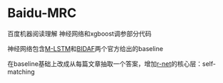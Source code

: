 # Baidu-MRC



百度机器阅读理解 神经网络和xgboost调参部分代码

神经网络包含[M-LSTM](https://arxiv.org/abs/1608.07905)和[BIDAF](https://arxiv.org/abs/1611.01603)两个官方给出的baseline

在baseline基础上改成从每篇文章抽取一个答案，增加[r-net](https://www.microsoft.com/en-us/research/wp-content/uploads/2017/05/r-net.pdf)的核心层：self-matching


